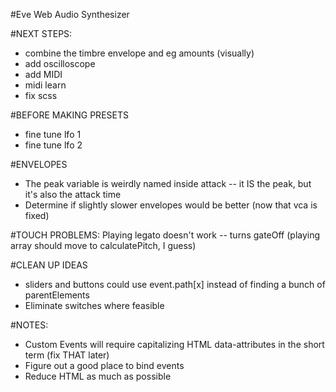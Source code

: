 #Eve Web Audio Synthesizer

#NEXT STEPS:
* combine the timbre envelope and eg amounts (visually)
* add oscilloscope
* add MIDI
* midi learn
* fix scss

#BEFORE MAKING PRESETS
* fine tune lfo 1
* fine tune lfo 2

#ENVELOPES
* The peak variable is weirdly named inside attack -- it IS the peak, but it's also the attack time
* Determine if slightly slower envelopes would be better (now that vca is fixed)

#TOUCH PROBLEMS:
Playing legato doesn't work -- turns gateOff (playing array should move to calculatePitch, I guess)

#CLEAN UP IDEAS
* sliders and buttons could use event.path[x] instead of finding a bunch of parentElements
* Eliminate switches where feasible

#NOTES:
* Custom Events will require capitalizing HTML data-attributes in the short term (fix THAT later)
* Figure out a good place to bind events
* Reduce HTML as much as possible
